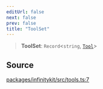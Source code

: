 ```yaml
---
editUrl: false
next: false
prev: false
title: "ToolSet"
---
```


> **ToolSet**: `Record`\<`string`, [`Tool`](Tool.md)\>

## Source

[packages/infinitykit/src/tools.ts:7](https://github.com/nodenogg-in/alpha-p2p/blob/265a0e2/packages/infinitykit/src/tools.ts#L7)
